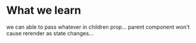 # What we learn
we can able to pass whatever in children prop... 
parent component won't cause rerender as state changes...
